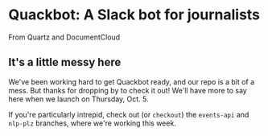 # Quackbot: A Slack bot for journalists

From Quartz and DocumentCloud

## It's a little messy here

We've been working hard to get Quackbot ready, and our repo is a bit of a mess. But thanks for dropping by to check it out! We'll have more to say here when we launch on Thursday, Oct. 5.

If you're particularly intrepid, check out (or `checkout`) the `events-api` and `nlp-plz` branches, where we're working this week.

